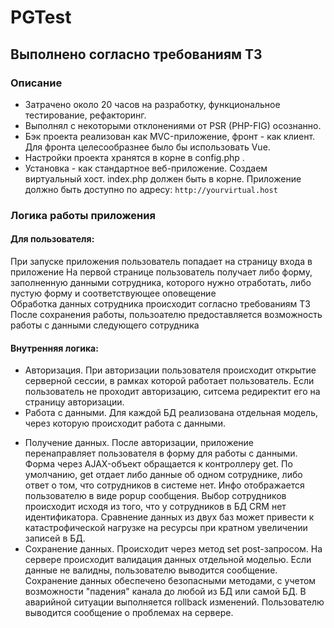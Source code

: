 # PGTest
## Выполнено согласно требованиям ТЗ
### Описание
* Затрачено около 20 часов на разработку, функциональное тестирование, рефакторинг.
* Выполнял с некоторыми отклонениями от PSR (PHP-FIG) осознанно.
* Бэк проекта реализован как MVC-приложение, фронт - как клиент. Для фронта целесообразнее было бы использовать Vue. 
* Настройки проекта хранятся в корне в config.php .
* Установка - как стандартное веб-приложение. Создаем виртуальный хост. index.php должен быть в корне. Приложение должно быть доступно по адресу: `http://yourvirtual.host`
### Логика работы приложения
#### Для пользователя:
При запуске приложения пользователь попадает на страницу входа в приложение
На первой странице пользователь получает либо форму, заполненную данными сотрудника, которого нужно отработать, либо пустую форму и соответствующее оповещение  
Обработка данных сотрудника происходит согласно требованиям ТЗ
После сохранения работы, пользоателю предоставляется возможность работы с данными следующего сотрудника
#### Внутренняя логика:
* Авторизация. 
При авторизации пользователя происходит открытие серверной сессии, в рамках которой работает пользователь. Если пользователь не проходит авторизацию, ситсема редиректит его на страницу авторизации.
* Работа с данными. 
Для каждой БД реализована отдельная модель, через которую происходит работа с данными. 
- Получение данных. 
После авторизации, приложение перенаправляет пользователя в форму для работы с данными. Форма через AJAX-объект обращается к контроллеру get. По умолчанию, get отдает либо данные об одном сотруднике, либо ответ о том, что сотрудников в системе нет. Инфо отображается пользователю в виде popup сообщения. 
Выбор сотрудников происходит исходя из того, что у сотрудников в БД CRM нет идентификатора. Сравнение данных из двух баз может привести к катастрофической нагрузке на ресурсы при кратном увеличении записей в БД.
- Сохранение данных. 
Происходит через метод set post-запросом. На сервере происходит валидация данных отдельной моделью. Если данные не валидны, пользователю выводится сообщение. Сохранение данных обеспечено безопасными методами, с учетом возможности "падения" канала до любой из БД или самой БД. В аварийной ситуации выполняется rollback изменений. Пользователю выводится сообщение о проблемах на сервере. 